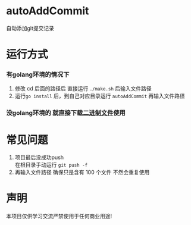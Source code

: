 # autoAddCommit
自动添加git提交记录

# 运行方式
### 有golang环境的情况下   
1. 修改 cd 后面的路径后 直接运行 `./make.sh` 后输入文件路径   
2. 运行`go install` 后，到自己对应目录运行 `autoAddCommit` 再输入文件路径   
### 没golang环境的 就直接下载[二进制文件](https://github.com/wangle201210/autoAddCommit/releases/)使用

# 常见问题
1. 项目最后没成功push  
 在根目录手动运行 `git push -f`
2. 再输入文件路径 确保只是含有 100 个文件 不然会重复使用

# 声明
本项目仅供学习交流严禁使用于任何商业用途!
